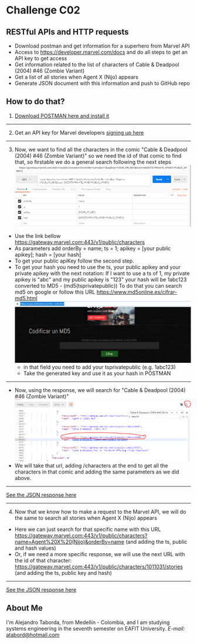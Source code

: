 # Challenge C02
## RESTful APIs and HTTP requests
* Download postman and get information for a superhero from Marvel API  
* Access to https://developer.marvel.com/docs and do all steps to get an API key to get access
* Get information related to the list of characters of Cable & Deadpool (2004) #46 (Zombie Variant)
* Get a list of all stories when Agent X (Nijo) appears
* Generate JSON document with this information and push to GitHub repo

## How to do that?
1. [Download POSTMAN here and install it](https://www.getpostman.com/apps)
***
2. Get an API key for Marvel developers [signing up here](https://developer.marvel.com/signup)
***
3. Now, we want to find all the characters in the comic "Cable & Deadpool (2004) #46 (Zombie Variant)" so we need the id of that comic to find that, so firstable we do a general search following the next steps
  ![alt text](key_values.png "Marvel API in POSTMAN")

  * Use the link bellow https://gateway.marvel.com:443/v1/public/characters
  * As parameters add orderBy = name; ts = 1; apikey = [your public apikey]; hash = [your hash]
  * To get your public apiKey follow the second step.
  * To get your hash you need to use the ts, your public apikey and your private apikey with the next notation:
      If I want to use a ts of 1, my private apikey is "abc" and my public apikey is "123" your hash will be 1abc123 converted to MD5 -  (md5(tsprivatepublic))
      To do that you can search md5 on google or follow this URL https://www.md5online.es/cifrar-md5.html
      ![alt text](md5online.png "md5 encrypt")
      * in that field you need to add your tsprivatepublic (e.g. 1abc123)
      * Take the generated key and use it as your hash in POSTMAN
  ***
  * Now, using the response, we will search for "Cable & Deadpool (2004) #46 (Zombie Variant)"
    ![alt text](desiredcomic.PNG "desired comic")
  * We will take that url, adding /characters at the end to get all the characters in that comic and adding the same parameters as we did above.
  ***
  [See the JSON response here](Cable%26Deadpool46.json)
***
4. Now that we know how to make a request to the Marvel API, we will do the same to search all stories when Agent X (Nijo) appears
 * Here we can just search for that specific name with this URL https://gateway.marvel.com:443/v1/public/characters?name=Agent%20X%20(Nijo)&orderBy=name (and adding the ts, public and hash values)
 * Or, if we need a more specific response, we will use the next URL with the id of that character: https://gateway.marvel.com:443/v1/public/characters/1011031/stories (and adding the ts, public key and hash)
 ***
 [See the JSON response here](AgentXstories.json)

## About Me
I'm Alejandro Taborda, from Medellín - Colombia, and I am studying systems engineering in the seventh semester on EAFIT University.
*E-mail:* atabord@hotmail.com
